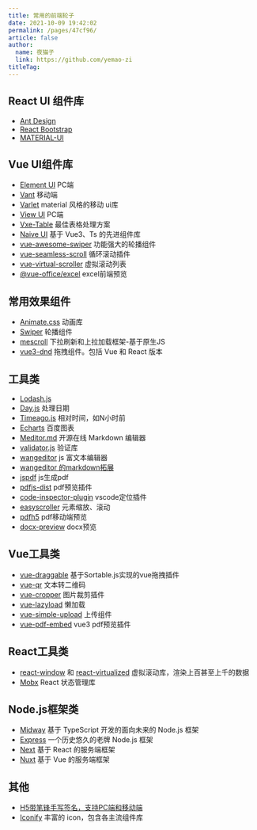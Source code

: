 ```yaml
---
title: 常用的前端轮子
date: 2021-10-09 19:42:02
permalink: /pages/47cf96/
article: false
author: 
  name: 夜猫子
  link: https://github.com/yemao-zi
titleTag: 
---
```


## React UI 组件库

- [Ant Design](https://ant.design/)
- [React Bootstrap](https://react-bootstrap.github.io/)
- [MATERIAL-UI](https://material-ui.com/)

## Vue UI组件库

- [Element UI](https://element.eleme.io/#/zh-CN) PC端
- [Vant](https://youzan.github.io/vant/#/zh-CN/) 移动端
- [Varlet](https://varlet.gitee.io/varlet-ui/#/zh-CN/home) material 风格的移动 ui库
- [View UI](https://www.iviewui.com/) PC端
- [Vxe-Table](https://vxetable.cn/v4/#/table/start/install) 最佳表格处理方案
- [Naive UI](https://www.naiveui.com/zh-CN/light/docs/introduction) 基于 Vue3、Ts 的先进组件库
- [vue-awesome-swiper](https://github.surmon.me/vue-awesome-swiper) 功能强大的轮播组件
- [vue-seamless-scroll](https://chenxuan1993.gitee.io/component-document/index_prod#/component/seamless-default) 循环滚动插件
- [vue-virtual-scroller](https://www.npmjs.com/package/vue-virtual-scroller#dynamicscroller) 虚拟滚动列表
- [@vue-office/excel](https://www.npmjs.com/package/@vue-office/excel) excel前端预览

## 常用效果组件

- [Animate.css](https://animate.style/) 动画库
- [Swiper](https://www.swiper.com.cn/) 轮播组件
- [mescroll](http://www.mescroll.com) 下拉刷新和上拉加载框架-基于原生JS
- [vue3-dnd](https://hcg1023.github.io/vue3-dnd/) 拖拽组件。包括 Vue 和 React 版本

## 工具类

- [Lodash.js](https://www.lodashjs.com/)
- [Day.js](https://dayjs.fenxianglu.cn/) 处理日期
- [Timeago.js](https://github.com/hustcc/timeago.js) 相对时间，如N小时前
- [Echarts](https://echarts.apache.org/zh/index.html) 百度图表
- [Meditor.md](https://pandao.github.io/editor.md/) 开源在线 Markdown 编辑器
- [validator.js](https://github.com/validatorjs/validator.js) 验证库
- [wangeditor](https://www.wangeditor.com/v5/getting-started.html) js 富文本编辑器
- [wangeditor 的markdown拓展](https://github.com/wangeditor-team/wangEditor-plugin-md)
- [jspdf](https://www.npmjs.com/package/jspdf) js生成pdf
- [pdfjs-dist](https://www.npmjs.com/package/pdfjs-dist) pdf预览插件
- [code-inspector-plugin](https://www.npmjs.com/package/code-inspector-plugin) vscode定位插件
- [easyscroller](https://www.npmjs.com/package/easyscroller) 元素缩放、滚动
- [pdfh5](https://www.npmjs.com/package/pdfh5) pdf移动端预览
- [docx-preview](https://www.npmjs.com/package/docx-preview) docx预览

## Vue工具类

- [vue-draggable](https://www.itxst.com/vue-draggable/tutorial.html) 基于Sortable.js实现的vue拖拽插件
- [vue-qr](https://www.npmjs.com/package/vue-qr) 文本转二维码
- [vue-cropper](https://github.com/xyxiao001/vue-cropper) 图片裁剪插件
- [vue-lazyload](https://www.npmjs.com/package/vue-lazyload) 懒加载
- [vue-simple-upload](https://github.com/saivarunk/vue-simple-upload) 上传组件
- [vue-pdf-embed](https://www.npmjs.com/package/vue-pdf-embed) vue3 pdf预览插件

## React工具类

- [react-window](https://react-window.now.sh/) 和 [react-virtualized](https://bvaughn.github.io/react-virtualized/) 虚拟滚动库，渲染上百甚至上千的数据
- [Mobx](https://www.mobxjs.com/) React 状态管理库

## Node.js框架类

- [Midway](https://midwayjs.org/docs/intro) 基于 TypeScript 开发的面向未来的 Node.js 框架
- [Express](https://expressjs.com/) 一个历史悠久的老牌 Node.js 框架
- [Next](https://www.nextjs.cn/) 基于 React 的服务端框架
- [Nuxt](https://www.nuxtjs.org.cn/) 基于 Vue 的服务端框架

## 其他

- [H5带笔锋手写签名，支持PC端和移动端](https://github.com/linjc/smooth-signature)
- [Iconify](https://iconify.design/getting-started/) 丰富的 icon，包含各主流组件库
